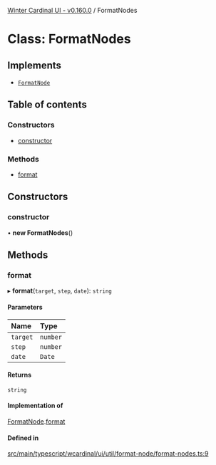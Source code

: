 [Winter Cardinal UI - v0.160.0](../index.md) / FormatNodes

# Class: FormatNodes

## Implements

- [`FormatNode`](../interfaces/FormatNode.md)

## Table of contents

### Constructors

- [constructor](FormatNodes.md#constructor)

### Methods

- [format](FormatNodes.md#format)

## Constructors

### constructor

• **new FormatNodes**()

## Methods

### format

▸ **format**(`target`, `step`, `date`): `string`

#### Parameters

| Name | Type |
| :------ | :------ |
| `target` | `number` |
| `step` | `number` |
| `date` | `Date` |

#### Returns

`string`

#### Implementation of

[FormatNode](../interfaces/FormatNode.md).[format](../interfaces/FormatNode.md#format)

#### Defined in

[src/main/typescript/wcardinal/ui/util/format-node/format-nodes.ts:9](https://github.com/winter-cardinal/winter-cardinal-ui/blob/v0.160.0/src/main/typescript/wcardinal/ui/util/format-node/format-nodes.ts#L9)
